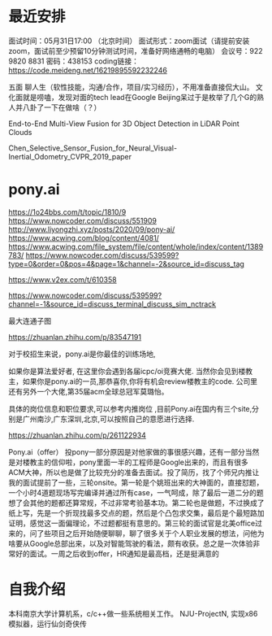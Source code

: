 # 最近安排

面试时间：05月31日17:00 （北京时间）
面试形式：zoom面试（请提前安装zoom，面试前至少预留10分钟测试时间，准备好网络通畅的电脑）
会议号：922 9820 8831
密码：438153
coding链接： https://code.meideng.net/16219895592232246



五面
聊人生（软性技能，沟通/合作，项目/实习经历），不用准备直接侃大山。
文化面就是唠嗑，发现对面的tech lead在Google Beijing呆过于是枚举了几个G的熟人并八卦了一下在做啥（？）



End-to-End Multi-View Fusion for 3D Object Detection in LiDAR Point Clouds

Chen_Selective_Sensor_Fusion_for_Neural_Visual-Inertial_Odometry_CVPR_2019_paper

# pony.ai
https://1o24bbs.com/t/topic/1810/9
https://www.nowcoder.com/discuss/551909
http://www.liyongzhi.xyz/posts/2020/09/pony-ai/
https://www.acwing.com/blog/content/4081/
https://www.acwing.com/file_system/file/content/whole/index/content/1389783/
https://www.nowcoder.com/discuss/539599?type=0&order=0&pos=4&page=1&channel=-2&source_id=discuss_tag

https://www.v2ex.com/t/610358

https://www.nowcoder.com/discuss/539599?channel=-1&source_id=discuss_terminal_discuss_sim_nctrack

最大连通子图

https://zhuanlan.zhihu.com/p/83547191


对于校招生来说，pony.ai是你最佳的训练场地,

如果你是算法爱好者, 在这里你会遇到各届icpc/oi竞赛大佬. 当然你会见到楼教主，如果你是pony.ai的一员,那恭喜你,你将有机会review楼教主的code. 公司里还有另外一个大佬,第35届acm全球总冠军莫璐怡。

具体的岗位信息和职位要求,可以参考内推岗位 ,目前Pony.ai在国内有三个site,分别是广州南沙,广东深圳,北京,可以按照自己的意愿进行选择.


https://zhuanlan.zhihu.com/p/261122934


Pony.ai（offer）
投pony一部分原因是对他家做的事很感兴趣，还有一部分当然是对楼教主的信仰啦，pony里面一半的工程师是Google出来的，而且有很多ACM大神，所以也是做了比较充分的准备去面试。投了简历，找了个师兄内推让我的面试提前了一些，三轮onsite。第一轮是个姚班出来的大神面的，直接怼题，一个小时4道题现场写完编译并通过所有case，一气呵成，除了最后一道二分的题想了会其他的题都还算常规，不过非常考验基本功。第二轮也是做题，不过换成了纸上写，先是一个折现找最多交点的题，然后是个凸包求交集，最后是个最短路加证明，感觉这一面偏理论，不过题都挺有意思的。第三轮的面试官是北美office过来的，问了些项目之后开始随便聊聊，聊了很多关于个人职业发展的想法，问他为啥要从Google总部出来，以及对智能驾驶的看法，颇有收获。总之是一次体验非常好的面试。一周之后收到offer，HR通知是最高档，还是挺满意的

# 自我介绍

本科南京大学计算机系，c/c++做一些系统相关工作。
NJU-ProjectN, 实现x86模拟器，运行仙剑奇侠传